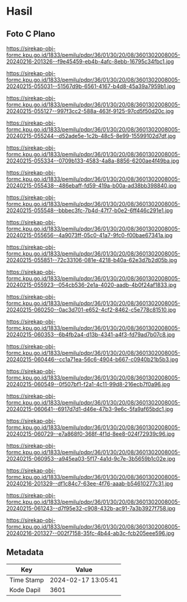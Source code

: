# Hasil

## Foto C Plano

https://sirekap-obj-formc.kpu.go.id/1833/pemilu/pdpr/36/01/30/20/08/3601302008005-20240216-201326--f9e45459-eb4b-4afc-8ebb-16795c34fbc1.jpg

https://sirekap-obj-formc.kpu.go.id/1833/pemilu/pdpr/36/01/30/20/08/3601302008005-20240215-055031--51567d9b-6561-4167-b4d8-45a39a7959b1.jpg

https://sirekap-obj-formc.kpu.go.id/1833/pemilu/pdpr/36/01/30/20/08/3601302008005-20240215-055127--997f3cc2-588a-463f-9125-97cd5f50d20c.jpg

https://sirekap-obj-formc.kpu.go.id/1833/pemilu/pdpr/36/01/30/20/08/3601302008005-20240215-055244--d52ade5e-1c2b-48c5-8e99-15599102d7df.jpg

https://sirekap-obj-formc.kpu.go.id/1833/pemilu/pdpr/36/01/30/20/08/3601302008005-20240215-055334--0709b133-4583-4a8a-8856-6200ae4f49ba.jpg

https://sirekap-obj-formc.kpu.go.id/1833/pemilu/pdpr/36/01/30/20/08/3601302008005-20240215-055438--486ebaff-fd59-419a-b00a-ad38bb398840.jpg

https://sirekap-obj-formc.kpu.go.id/1833/pemilu/pdpr/36/01/30/20/08/3601302008005-20240215-055548--bbbec3fc-7b4d-47f7-b0e2-6ff446c291e1.jpg

https://sirekap-obj-formc.kpu.go.id/1833/pemilu/pdpr/36/01/30/20/08/3601302008005-20240215-055656--4a9073ff-05c0-41a7-9fc0-f00bae67341a.jpg

https://sirekap-obj-formc.kpu.go.id/1833/pemilu/pdpr/36/01/30/20/08/3601302008005-20240215-055851--72c33106-081e-4218-b40a-62e3d7b2d05b.jpg

https://sirekap-obj-formc.kpu.go.id/1833/pemilu/pdpr/36/01/30/20/08/3601302008005-20240215-055923--054cb536-2e1a-4020-aadb-4b0f24af1833.jpg

https://sirekap-obj-formc.kpu.go.id/1833/pemilu/pdpr/36/01/30/20/08/3601302008005-20240215-060250--0ac3d701-e652-4cf2-8462-c5e778c81510.jpg

https://sirekap-obj-formc.kpu.go.id/1833/pemilu/pdpr/36/01/30/20/08/3601302008005-20240215-060353--6b4fb2a4-d13b-4341-a4f3-fd79ad7b07c8.jpg

https://sirekap-obj-formc.kpu.go.id/1833/pemilu/pdpr/36/01/30/20/08/3601302008005-20240215-060446--cc1a71ea-56c6-4904-b667-c0940b21b5b3.jpg

https://sirekap-obj-formc.kpu.go.id/1833/pemilu/pdpr/36/01/30/20/08/3601302008005-20240215-060549--0f507bf1-f2a1-4c11-99d8-216ecb7f0a96.jpg

https://sirekap-obj-formc.kpu.go.id/1833/pemilu/pdpr/36/01/30/20/08/3601302008005-20240215-060641--6917d7d1-d46e-47b3-9e6c-5fa9af65bdc1.jpg

https://sirekap-obj-formc.kpu.go.id/1833/pemilu/pdpr/36/01/30/20/08/3601302008005-20240215-060729--e7a868f0-368f-4f1d-8ee8-024f72939c96.jpg

https://sirekap-obj-formc.kpu.go.id/1833/pemilu/pdpr/36/01/30/20/08/3601302008005-20240215-060953--a945ea03-5f17-4a1d-9c7e-3b5659b1c02e.jpg

https://sirekap-obj-formc.kpu.go.id/1833/pemilu/pdpr/36/01/30/20/08/3601302008005-20240216-201329--df1c84c7-63ee-4f76-aaab-b54610277c31.jpg

https://sirekap-obj-formc.kpu.go.id/1833/pemilu/pdpr/36/01/30/20/08/3601302008005-20240215-061243--d7f95e32-c908-432b-ac91-7a3b3927f758.jpg

https://sirekap-obj-formc.kpu.go.id/1833/pemilu/pdpr/36/01/30/20/08/3601302008005-20240216-201327--002f7158-35fc-4b44-ab3c-fcb205eee596.jpg


## Metadata

| Key        | Value               |
| ---------- | ------------------- |
| Time Stamp | 2024-02-17 13:05:41 |
| Kode Dapil | 3601                |



